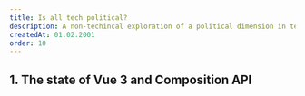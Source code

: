 ```yaml
---
title: Is all tech political?
description: A non-techincal exploration of a political dimension in tech.
createdAt: 01.02.2001
order: 10
---
```


## 1. The state of Vue 3 and Composition API
